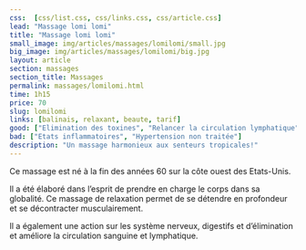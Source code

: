 ```yaml
---
css:  [css/list.css, css/links.css, css/article.css]
lead: "Massage lomi lomi"
title: "Massage lomi lomi"
small_image: img/articles/massages/lomilomi/small.jpg
big_image: img/articles/massages/lomilomi/big.jpg
layout: article
section: massages
section_title: Massages
permalink: massages/lomilomi.html
time: 1h15
price: 70
slug: lomilomi
links: [balinais, relaxant, beaute, tarif]
good: ["Elimination des toxines", "Relancer la circulation lymphatique", "Oxygénation des tissus", "Décontraction musculaire", "Lâcher prise"]
bad: ["Etats inflammatoires", "Hypertension non traitée"]
description: "Un massage harmonieux aux senteurs tropicales!"
---
```

Ce massage est né à la fin des années 60 sur la
côte ouest des Etats-Unis.


Il a été élaboré dans l’esprit de prendre en
charge le corps dans sa globalité.
Ce massage de relaxation permet de se détendre
en profondeur et se décontracter
musculairement.


Il a également une action sur les système
nerveux, digestifs et d’élimination et améliore
la circulation sanguine et lymphatique.
